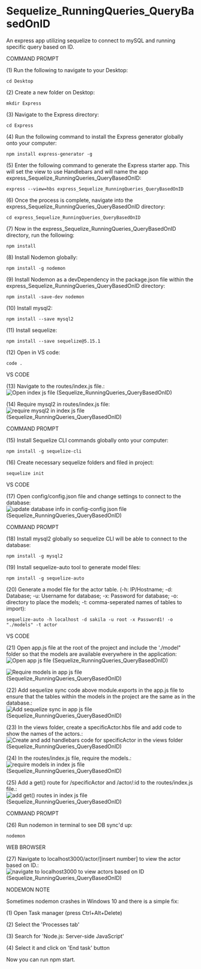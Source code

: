 # Sequelize_RunningQueries_QueryBasedOnID
An express app utilizing sequelize to connect to mySQL and running specific query based on ID. 

COMMAND PROMPT

(1) Run the following to navigate to your Desktop: 

    cd Desktop

(2) Create a new folder on Desktop: 

    mkdir Express

(3) Navigate to the Express directory: 

    cd Express

(4) Run the following command to install the Express generator globally onto your computer: 

    npm install express-generator -g

(5) Enter the following command to generate the Express starter app. This will set the view to use Handlebars and will name the app express_Sequelize_RunningQueries_QueryBasedOnID: 

    express --view=hbs express_Sequelize_RunningQueries_QueryBasedOnID

(6) Once the process is complete, navigate into the express_Sequelize_RunningQueries_QueryBasedOnID directory: 

    cd express_Sequelize_RunningQueries_QueryBasedOnID

(7) Now in the express_Sequelize_RunningQueries_QueryBasedOnID directory, run the following: 

    npm install

(8) Install Nodemon globally: 

    npm install -g nodemon
    
(9) Install Nodemon as a devDependency in the package.json file within the express_Sequelize_RunningQueries_QueryBasedOnID directory:

    npm install -save-dev nodemon
    
(10) Install mysql2:

    npm install --save mysql2

(11) Install sequelize: 

    npm install --save sequelize@5.15.1

(12) Open in VS code:

    code . 


VS CODE

(13) Navigate to the routes/index.js file.: ![Open index js file (Sequelize_RunningQueries_QueryBasedOnID)](https://user-images.githubusercontent.com/35668707/69103754-3e6b0680-0a34-11ea-886e-6f6f4fac5662.JPG)

(14) Require mysql2 in routes/index.js file: ![require mysql2 in index js file (Sequelize_RunningQueries_QueryBasedOnID)](https://user-images.githubusercontent.com/35668707/69103790-5c386b80-0a34-11ea-99f8-1c176507ffb9.JPG)


COMMAND PROMPT

(15) Install Sequelize CLI commands globally onto your computer: 

    npm install -g sequelize-cli

(16) Create necessary sequelize folders and filed in project:

    sequelize init
    

VS CODE

(17) Open config/config.json file and change settings to connect to the database: ![update database info in config-config json file (Sequelize_RunningQueries_QueryBasedOnID)](https://user-images.githubusercontent.com/35668707/69103865-8be77380-0a34-11ea-9035-a6f475887898.JPG)


COMMAND PROMPT

(18) Install mysql2 globally so sequelize CLI will be able to connect to the database:

    npm install -g mysql2
    
(19) Install sequelize-auto tool to generate model files: 

    npm install -g sequelize-auto

(20) Generate a model file for the actor table. (-h: IP/Hostname; -d: Database; -u: Username for database; -x: Password for database; -o: directory to place the models; -t: comma-seperated names of tables to import):  

    sequelize-auto -h localhost -d sakila -u root -x Password1! -o "./models" -t actor
    
VS CODE

(21) Open app.js file at the root of the project and include the './model" folder so that the models are available everywhere in the application: ![Open app js file (Sequelize_RunningQueries_QueryBasedOnID)](https://user-images.githubusercontent.com/35668707/69103931-b6d1c780-0a34-11ea-9320-c246e9fb5eb6.JPG)

![Require models in app js file (Sequelize_RunningQueries_QueryBasedOnID)](https://user-images.githubusercontent.com/35668707/69103988-e97bc000-0a34-11ea-82fc-c26ecc852efb.JPG)

(22) Add sequelize sync code above module.exports in the app.js file to ensure that the tables within the models in the project are the same as in the database.: ![Add sequelize sync in app js file (Sequelize_RunningQueries_QueryBasedOnID)](https://user-images.githubusercontent.com/35668707/69104106-44151c00-0a35-11ea-94dc-3e5651104035.JPG)

(23) In the views folder, create a specificActor.hbs file and add code to show the names of the actors.: ![Create and add handlebars code for specificActor in the views folder (Sequelize_RunningQueries_QueryBasedOnID)](https://user-images.githubusercontent.com/35668707/69156556-96941e00-0ab1-11ea-9a7b-3f090eebe5c2.JPG)

(24) In the routes/index.js file, require the models.: ![require models in index js file (Sequelize_RunningQueries_QueryBasedOnID)](https://user-images.githubusercontent.com/35668707/69104415-21373780-0a36-11ea-9463-d184e33cd4f8.JPG)

(25) Add a get() route for /specificActor and /actor/:id to the routes/index.js file.: ![add get() routes in index js file (Sequelize_RunningQueries_QueryBasedOnID)](https://user-images.githubusercontent.com/35668707/69104203-92c2b600-0a35-11ea-87d4-23a520cb4d2c.JPG)


COMMAND PROMPT

(26) Run nodemon in terminal to see DB sync'd up: 

    nodemon

WEB BROWSER

(27) Navigate to localhost3000/actor/[insert number] to view the actor based on ID.: ![navigate to localhost3000 to view actors based on ID (Sequelize_RunningQueries_QueryBasedOnID)](https://user-images.githubusercontent.com/35668707/69156671-c4796280-0ab1-11ea-8cbd-e1a104ef2df7.JPG)


NODEMON NOTE

Sometimes nodemon crashes in Windows 10 and there is a simple fix:

(1) Open Task manager (press Ctrl+Alt+Delete)

(2) Select the 'Processes tab'

(3) Search for 'Node.js: Server-side JavaScript'

(4) Select it and click on 'End task' button

Now you can run npm start.
